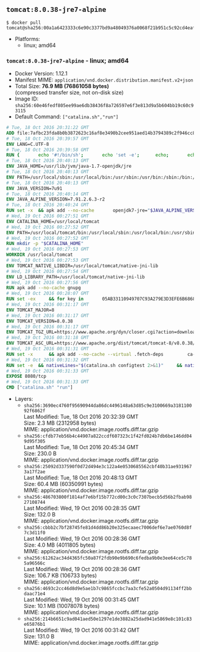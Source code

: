 ## `tomcat:8.0.38-jre7-alpine`

```console
$ docker pull tomcat@sha256:00a1a6423333c6e90c3377bd9a48049376a0068f21b951c5c92cd4eaf8598ddd
```

-	Platforms:
	-	linux; amd64

### `tomcat:8.0.38-jre7-alpine` - linux; amd64

-	Docker Version: 1.12.1
-	Manifest MIME: `application/vnd.docker.distribution.manifest.v2+json`
-	Total Size: **76.9 MB (76861058 bytes)**  
	(compressed transfer size, not on-disk size)
-	Image ID: `sha256:60e46fedf805ee99ae6db38436f8a726597e6f3e813d9a5b604bb19c60c93115`
-	Default Command: `["catalina.sh","run"]`

```dockerfile
# Tue, 18 Oct 2016 20:31:22 GMT
ADD file:7afbc23fda8b0b3872623c16af8e3490b2cee951aed14b3794389c2f946cc8c7 in / 
# Tue, 18 Oct 2016 20:39:57 GMT
ENV LANG=C.UTF-8
# Tue, 18 Oct 2016 20:39:58 GMT
RUN { 		echo '#!/bin/sh'; 		echo 'set -e'; 		echo; 		echo 'dirname "$(dirname "$(readlink -f "$(which javac || which java)")")"'; 	} > /usr/local/bin/docker-java-home 	&& chmod +x /usr/local/bin/docker-java-home
# Tue, 18 Oct 2016 20:40:13 GMT
ENV JAVA_HOME=/usr/lib/jvm/java-1.7-openjdk/jre
# Tue, 18 Oct 2016 20:40:13 GMT
ENV PATH=/usr/local/sbin:/usr/local/bin:/usr/sbin:/usr/bin:/sbin:/bin:/usr/lib/jvm/java-1.7-openjdk/jre/bin:/usr/lib/jvm/java-1.7-openjdk/bin
# Tue, 18 Oct 2016 20:40:13 GMT
ENV JAVA_VERSION=7u91
# Tue, 18 Oct 2016 20:40:14 GMT
ENV JAVA_ALPINE_VERSION=7.91.2.6.3-r2
# Tue, 18 Oct 2016 20:40:24 GMT
RUN set -x 	&& apk add --no-cache 		openjdk7-jre="$JAVA_ALPINE_VERSION" 	&& [ "$JAVA_HOME" = "$(docker-java-home)" ]
# Wed, 19 Oct 2016 00:27:51 GMT
ENV CATALINA_HOME=/usr/local/tomcat
# Wed, 19 Oct 2016 00:27:52 GMT
ENV PATH=/usr/local/tomcat/bin:/usr/local/sbin:/usr/local/bin:/usr/sbin:/usr/bin:/sbin:/bin:/usr/lib/jvm/java-1.7-openjdk/jre/bin:/usr/lib/jvm/java-1.7-openjdk/bin
# Wed, 19 Oct 2016 00:27:52 GMT
RUN mkdir -p "$CATALINA_HOME"
# Wed, 19 Oct 2016 00:27:53 GMT
WORKDIR /usr/local/tomcat
# Wed, 19 Oct 2016 00:27:53 GMT
ENV TOMCAT_NATIVE_LIBDIR=/usr/local/tomcat/native-jni-lib
# Wed, 19 Oct 2016 00:27:54 GMT
ENV LD_LIBRARY_PATH=/usr/local/tomcat/native-jni-lib
# Wed, 19 Oct 2016 00:27:56 GMT
RUN apk add --no-cache gnupg
# Wed, 19 Oct 2016 00:28:07 GMT
RUN set -ex 	&& for key in 		05AB33110949707C93A279E3D3EFE6B686867BA6 		07E48665A34DCAFAE522E5E6266191C37C037D42 		47309207D818FFD8DCD3F83F1931D684307A10A5 		541FBE7D8F78B25E055DDEE13C370389288584E7 		61B832AC2F1C5A90F0F9B00A1C506407564C17A3 		713DA88BE50911535FE716F5208B0AB1D63011C7 		79F7026C690BAA50B92CD8B66A3AD3F4F22C4FED 		9BA44C2621385CB966EBA586F72C284D731FABEE 		A27677289986DB50844682F8ACB77FC2E86E29AC 		A9C5DF4D22E99998D9875A5110C01C5A2F6059E7 		DCFD35E0BF8CA7344752DE8B6FB21E8933C60243 		F3A04C595DB5B6A5F1ECA43E3B7BBB100D811BBE 		F7DA48BB64BCB84ECBA7EE6935CD23C10D498E23 	; do 		gpg --keyserver ha.pool.sks-keyservers.net --recv-keys "$key"; 	done
# Wed, 19 Oct 2016 00:31:17 GMT
ENV TOMCAT_MAJOR=8
# Wed, 19 Oct 2016 00:31:17 GMT
ENV TOMCAT_VERSION=8.0.38
# Wed, 19 Oct 2016 00:31:17 GMT
ENV TOMCAT_TGZ_URL=https://www.apache.org/dyn/closer.cgi?action=download&filename=tomcat/tomcat-8/v8.0.38/bin/apache-tomcat-8.0.38.tar.gz
# Wed, 19 Oct 2016 00:31:18 GMT
ENV TOMCAT_ASC_URL=https://www.apache.org/dist/tomcat/tomcat-8/v8.0.38/bin/apache-tomcat-8.0.38.tar.gz.asc
# Wed, 19 Oct 2016 00:31:31 GMT
RUN set -x 		&& apk add --no-cache --virtual .fetch-deps 		ca-certificates 		tar 		openssl 	&& wget -O tomcat.tar.gz "$TOMCAT_TGZ_URL" 	&& wget -O tomcat.tar.gz.asc "$TOMCAT_ASC_URL" 	&& gpg --batch --verify tomcat.tar.gz.asc tomcat.tar.gz 	&& tar -xvf tomcat.tar.gz --strip-components=1 	&& rm bin/*.bat 	&& rm tomcat.tar.gz* 		&& nativeBuildDir="$(mktemp -d)" 	&& tar -xvf bin/tomcat-native.tar.gz -C "$nativeBuildDir" --strip-components=1 	&& apk add --no-cache --virtual .native-build-deps 		apr-dev 		gcc 		libc-dev 		make 		"openjdk${JAVA_VERSION%%[-~bu]*}"="$JAVA_ALPINE_VERSION" 		openssl-dev 	&& ( 		export CATALINA_HOME="$PWD" 		&& cd "$nativeBuildDir/native" 		&& ./configure 			--libdir="$TOMCAT_NATIVE_LIBDIR" 			--prefix="$CATALINA_HOME" 			--with-apr="$(which apr-1-config)" 			--with-java-home="$(docker-java-home)" 			--with-ssl=yes 		&& make -j$(getconf _NPROCESSORS_ONLN) 		&& make install 	) 	&& runDeps="$( 		scanelf --needed --nobanner --recursive "$TOMCAT_NATIVE_LIBDIR" 			| awk '{ gsub(/,/, "\nso:", $2); print "so:" $2 }' 			| sort -u 			| xargs -r apk info --installed 			| sort -u 	)" 	&& apk add --virtual .tomcat-native-rundeps $runDeps 	&& apk del .fetch-deps .native-build-deps 	&& rm -rf "$nativeBuildDir" 	&& rm bin/tomcat-native.tar.gz
# Wed, 19 Oct 2016 00:31:32 GMT
RUN set -e 	&& nativeLines="$(catalina.sh configtest 2>&1)" 	&& nativeLines="$(echo "$nativeLines" | grep 'Apache Tomcat Native')" 	&& nativeLines="$(echo "$nativeLines" | sort -u)" 	&& if ! echo "$nativeLines" | grep 'INFO: Loaded APR based Apache Tomcat Native library' >&2; then 		echo >&2 "$nativeLines"; 		exit 1; 	fi
# Wed, 19 Oct 2016 00:31:33 GMT
EXPOSE 8080/tcp
# Wed, 19 Oct 2016 00:31:33 GMT
CMD ["catalina.sh" "run"]
```

-	Layers:
	-	`sha256:3690ec4760f95690944da86dc4496148a63d85c9e3100669a318110092f6862f`  
		Last Modified: Tue, 18 Oct 2016 20:32:39 GMT  
		Size: 2.3 MB (2312958 bytes)  
		MIME: application/vnd.docker.image.rootfs.diff.tar.gzip
	-	`sha256:cfdb77eb56b4c44907a822ccdf607323c1f42fd024b7db6be146dd049d95f305`  
		Last Modified: Tue, 18 Oct 2016 20:45:34 GMT  
		Size: 230.0 B  
		MIME: application/vnd.docker.image.rootfs.diff.tar.gzip
	-	`sha256:25092d337590f0d72d494e3c122a4e0530685562cbf40b31ae9319673a17f2ae`  
		Last Modified: Tue, 18 Oct 2016 20:48:13 GMT  
		Size: 60.4 MB (60350991 bytes)  
		MIME: application/vnd.docker.image.rootfs.diff.tar.gzip
	-	`sha256:486703800f1814af7e6bf15b772cd00c3c0c7307becb5d56b2fbab9827108744`  
		Last Modified: Wed, 19 Oct 2016 00:28:35 GMT  
		Size: 132.0 B  
		MIME: application/vnd.docker.image.rootfs.diff.tar.gzip
	-	`sha256:cbbb2c7bf28745fe81d4dd86b20e325ecaaec7006def6e7ae0760d8f7c3d11f0`  
		Last Modified: Wed, 19 Oct 2016 00:28:36 GMT  
		Size: 4.0 MB (4011805 bytes)  
		MIME: application/vnd.docker.image.rootfs.diff.tar.gzip
	-	`sha256:61262ac34d4365fc50a87f2fdb90e9b690c6fedba9b0e3ee64ce5c785a96566c`  
		Last Modified: Wed, 19 Oct 2016 00:28:36 GMT  
		Size: 106.7 KB (106733 bytes)  
		MIME: application/vnd.docker.image.rootfs.diff.tar.gzip
	-	`sha256:4693c2cc46d8d9e5ae1b7c9865fccbc7aa3cfe52a0504d91134ff2bbdaac71e4`  
		Last Modified: Wed, 19 Oct 2016 00:31:45 GMT  
		Size: 10.1 MB (10078078 bytes)  
		MIME: application/vnd.docker.image.rootfs.diff.tar.gzip
	-	`sha256:214b6651c9ad041aed50e1297e1de3882a25dad941e5869e8c101c83e65876b1`  
		Last Modified: Wed, 19 Oct 2016 00:31:42 GMT  
		Size: 131.0 B  
		MIME: application/vnd.docker.image.rootfs.diff.tar.gzip
